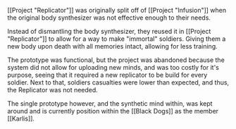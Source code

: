[[Project "Replicator"]] was originally split off of [[Project "Infusion"]] when the original body synthesizer was not effective enough to their needs.

Instead of dismantling the body synthesizer, they reused it in [[Project "Replicator"]] to allow for a way to make "immortal" soldiers. Giving them a new body upon death with all memories intact, allowing for less training.

The prototype was functional, but the project was abandoned because the system did not allow for uploading new minds, and was too costly for it's purpose, seeing that it required a new replicator to be build for every soldier. Next to that, soldiers casualties were lower than expected, and thus, the Replicator was not needed.

The single prototype however, and the synthetic mind within, was kept around and is currently position within the [[Black Dogs]] as the member [[Karlis]].

